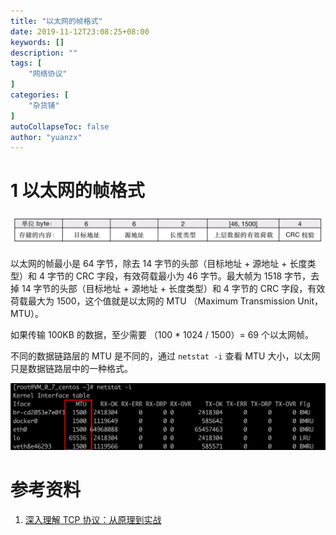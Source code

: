```yaml
---
title: "以太网的帧格式"
date: 2019-11-12T23:08:25+08:00
keywords: []
description: ""
tags: [
    "网络协议"
]
categories: [
    "杂货铺"
]
autoCollapseToc: false
author: "yuanzx"
---
```


# 1 以太网的帧格式

![以太网的帧格式](/hub/2019/November/27.png)

以太网的帧最小是 64 字节，除去 14 字节的头部（目标地址 + 源地址 + 长度类型）和 4 字节的 CRC 字段，有效荷载最小为 46 字节。最大帧为 1518 字节，去掉 14 字节的头部（目标地址 + 源地址 + 长度类型）和 4 字节的 CRC 字段，有效荷载最大为 1500，这个值就是以太网的 MTU （Maximum Transmission Unit，MTU）。

如果传输 100KB 的数据，至少需要 （100 * 1024 / 1500）= 69 个以太网帧。

不同的数据链路层的 MTU 是不同的，通过 `netstat -i` 查看 MTU 大小，以太网只是数据链路层中的一种格式。

![netstat -i 查看的效果](/hub/2019/November/28.png)

# 参考资料

1. [深入理解 TCP 协议：从原理到实战](https://juejin.im/book/5c70dbbe51882562046911bc?referrer=5aa21ad15188255585072268)